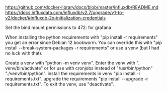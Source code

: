 https://github.com/docker-library/docs/blob/master/influxdb/README.md
https://docs.influxdata.com/influxdb/v2.7/upgrade/v1-to-v2/docker/#influxdb-2x-initialization-credentials

Set the bind mount permissions to 472: for grafana

When installing the python requirements with "pip install -r requirements" you get an error since Debian 12 bookworm.
You can override this with "pip install --break-system-packages -r requirements" or use a venv (but I had no luck with that).

Create a venv with "python -m venv venv".
Enter the venv with ". venv/bin/activate" or for use with cronjobs instead of "/usr/bin/python" "./venv/bin/python".
install the requirements in venv "pip install -r requirements.txt".
upgrade the requirements "pip install --upgrade -r requirements.txt".
To exit the venv, use "deactivate".
